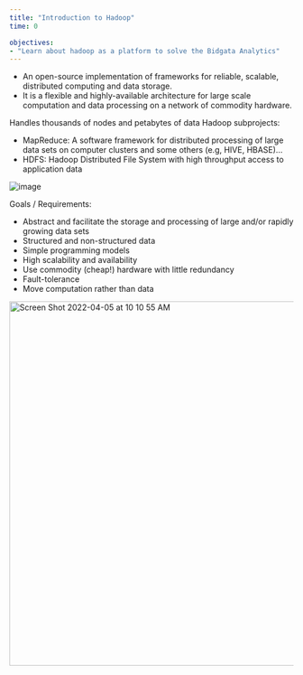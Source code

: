 ```yaml
---
title: "Introduction to Hadoop"
time: 0

objectives:
- "Learn about hadoop as a platform to solve the Bidgata Analytics"
---
```


- An open-source implementation of frameworks for reliable, scalable, distributed computing and data storage.
- It is a flexible and highly-available architecture for large scale computation and data processing on a network of commodity hardware.

Handles thousands of nodes and petabytes of data
Hadoop subprojects:
- MapReduce: A software framework for distributed processing of large data sets on computer clusters and some others (e.g, HIVE, HBASE)…
- HDFS: Hadoop Distributed File System with high throughput access to application data

![image](https://user-images.githubusercontent.com/47697537/161812077-090a5a15-cca1-4000-8a99-dc6dd1eea694.png)

Goals / Requirements: 

- Abstract and facilitate the storage and processing of large and/or rapidly growing data sets
- Structured and non-structured data
- Simple programming models
- High scalability and availability
- Use commodity (cheap!) hardware with little redundancy
- Fault-tolerance
- Move computation rather than data

<img width="645" alt="Screen Shot 2022-04-05 at 10 10 55 AM" src="https://user-images.githubusercontent.com/47697537/161812592-5f0b1486-7787-40ae-b7e5-7d019321393e.png">

